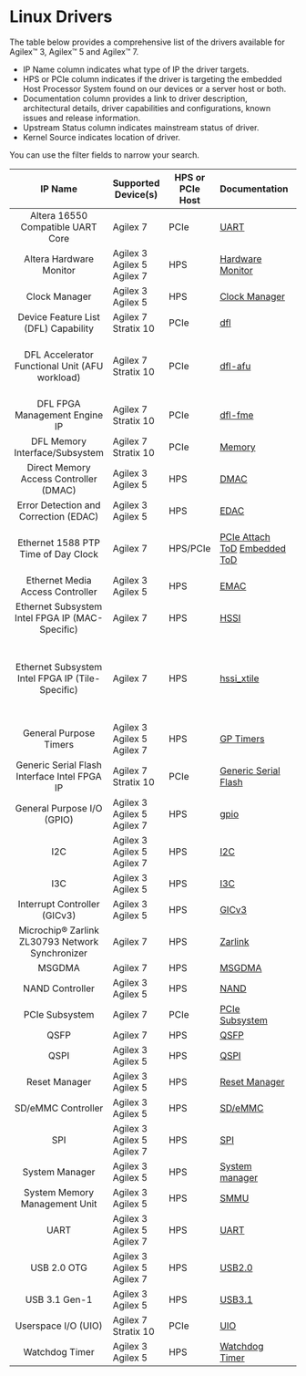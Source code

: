 # Linux Drivers

The table below provides a comprehensive list of the drivers available for Agilex™  3, Agilex™  5 and Agilex™  7.

* IP Name column indicates what type of IP the driver targets.  
* HPS or PCIe column indicates if the driver is targeting the embedded Host Processor System found on our devices or a server host or both.
* Documentation column provides a link to driver description, architectural details, driver capabilities and configurations, known issues and release information.
* Upstream Status column indicates mainstream status of driver.
* Kernel Source indicates location of driver.

You can use the filter fields to narrow your search.

| **IP Name** | Supported Device(s) |  HPS or PCIe Host | Documentation | Upstream Status | Kernel Source|
| :-------:|-----------|-----------------|:---------------|:----------:|---------------------- |
| Altera 16550 Compatible UART Core                |Agilex 7| PCIe             | <a href="https://altera-fpga.github.io/rel-25.1.1/linux-dfl/uart_16550/uart_16550" target="_blank">UART</a> | Yes             | <a href="https://github.com/OFS/linux-dfl/blob/master/drivers/tty/serial/8250/8250_dfl.c" target="_blank">8250_dfl</a> |
| Altera Hardware Monitor                          |Agilex 3<br>Agilex 5<br>Agilex 7| HPS              | <a href="https://altera-fpga.github.io/rel-25.1.1/linux-embedded/drivers/hwmon/hwmon" target="_blank">Hardware Monitor</a> | No              | <a href="https://github.com/altera-fpga/linux-socfpga/tree/socfpga-6.12.19-lts/drivers/hwmon/soc64-hwmon.c" target="_blank">Hwmon driver</a> |
| Clock Manager                                    |Agilex 3<br>Agilex 5| HPS              | <a href="https://altera-fpga.github.io/rel-25.1.1/linux-embedded/drivers/clock_manager/clock_manager" target="_blank">Clock Manager</a> | No              | <a href="https://github.com/altera-fpga/linux-socfpga/tree/socfpga-6.12.19-lts/drivers/clk/socfpga/clk-agilex5.c" target="_blank">clk_agilex5</a> |
| Device Feature List (DFL) Capability             |Agilex 7<br>Stratix 10| PCIe             | <a href="https://altera-fpga.github.io/rel-25.1.1/linux-dfl/dfl/dfl" target="_blank">dfl</a>    | Yes             | <a href="https://github.com/OFS/linux-dfl/blob/master/drivers/fpga/dfl.c" target="_blank">dfl</a> |
| DFL Accelerator Functional Unit (AFU workload)   |Agilex 7<br>Stratix 10| PCIe             | <a href="https://altera-fpga.github.io/rel-25.1.1/linux-dfl/dfl_afu/dfl_afu" target="_blank">dfl-afu</a> | Yes             | <a href="https://git.kernel.org/pub/scm/linux/kernel/git/torvalds/linux.git/tree/drivers/fpga/dfl-afu-dma-region.c?h=master" target="_blank">dfl-afu-dma-region</a> <a href="https://git.kernel.org/pub/scm/linux/kernel/git/torvalds/linux.git/tree/drivers/fpga/dfl-afu-error.c?h=master" target="_blank">dfl-afu-error</a> <a href="https://git.kernel.org/pub/scm/linux/kernel/git/torvalds/linux.git/tree/drivers/fpga/dfl-afu-region.c?h=master" target="_blank">dfl-afu-region</a> <a href="https://git.kernel.org/pub/scm/linux/kernel/git/torvalds/linux.git/tree/drivers/fpga/dfl-afu-main.c?h=master" target="_blank">dfl-afu-main</a> |
| DFL FPGA Management Engine IP                    |Agilex 7<br>Stratix 10| PCIe             | <a href="https://altera-fpga.github.io/rel-25.1.1/linux-dfl/dfl_fme/dfl_fme" target="_blank">dfl-fme</a> | Yes             | <a href="https://git.kernel.org/pub/scm/linux/kernel/git/stable/linux.git/tree/drivers/fpga/fpga-mgr.c" target="_blank">dfl-fme-mgr</a>   <a href="https://git.kernel.org/pub/scm/linux/kernel/git/stable/linux.git/tree/drivers/fpga/dfl-fme-br.c" target="_blank">dfl-fme-br</a> <a href="https://git.kernel.org/pub/scm/linux/kernel/git/stable/linux.git/tree/drivers/fpga/dfl-fme-region.c" target="_blank">dfl-fme-region</a> |
| DFL Memory Interface/Subsystem                   |Agilex 7<br>Stratix 10| PCIe             | <a href="https://altera-fpga.github.io/rel-25.1.1/linux-dfl/dfl_emif/dfl_emif" target="_blank">Memory</a> | Yes             | <a href="https://git.kernel.org/pub/scm/linux/kernel/git/torvalds/linux.git/tree/drivers/memory/dfl-emif.c?h=master" target="_blank">dfl-emif</a> |
| Direct Memory Access Controller (DMAC)           |Agilex 3<br>Agilex 5| HPS              | <a href="hhttps://altera-fpga.github.io/rel-25.1.1/linux-embedded/drivers/dma/dma" target="_blank">DMAC</a> | Yes             | <a href="https://github.com/altera-fpga/linux-socfpga/tree/socfpga-6.12.19-lts/drivers/dma/dw-axi-dmac/dw-axi-dmac-platform.c" target="_blank">dmac</a> |
| Error Detection and Correction (EDAC)            |Agilex 3<br>Agilex 5| HPS              | <a href="https://altera-fpga.github.io/rel-25.1.1/linux-embedded/drivers/edac/edac" target="_blank">EDAC</a> | Yes             | <a href="https://github.com/altera-fpga/linux-socfpga/tree/socfpga-6.12.19-lts/drivers/edac/altera_edac.c" target="_blank">altera_edac</a> |
| Ethernet 1588 PTP Time of Day Clock              |Agilex 7| HPS/PCIe         | <a href="https://altera-fpga.github.io/rel-25.1.1/linux-dfl/ptp_dfl_tod/ptp_dfl_tod" target="_blank">PCIe Attach ToD</a>   <a href="https://altera-fpga.github.io/rel-25.1.1/linux-embedded/ptp_tod/ptp_emb_tod" target="_blank">Embedded ToD</a> | Yes             | <a href="https://github.com/OFS/linux-dfl/blob/master/drivers/ptp/ptp_dfl_tod.c" target="_blank">ToD PCIe-Attach driver</a>   <a href="https://github.com/altera-fpga/linux-socfpga/blob/socfpga-6.12.19-lts/drivers/net/ethernet/altera/intel_fpga_tod.c" target="_blank">ToD Embedded driver</a> |
| Ethernet Media Access Controller                 |Agilex 3<br>Agilex 5| HPS              | <a href="https://altera-fpga.github.io/rel-25.1.1/linux-embedded/drivers/emac/emac" target="_blank">EMAC</a> | No              | <a href="https://github.com/altera-fpga/linux-socfpga/tree/socfpga-6.12.19-lts/drivers/net/ethernet/stmicro/stmmac/dwxgmac2_core.c" target="_blank">dwxgmac2_core</a> |
| Ethernet Subsystem Intel FPGA IP (MAC-Specific)  |Agilex 7| HPS              | <a href="https://altera-fpga.github.io/rel-25.1.1/linux-embedded/drivers/hssi/hssi" target="_blank">HSSI</a> | No              | <a href="https://github.com/altera-opensource/linux-socfpga/blob/socfpga-5.15.90-lts-ftile-1588ptp/drivers/net/ethernet/altera/intel_fpga_hssiss.c" target="_blank">intel_fpga_hssiss</a> |
| Ethernet Subsystem Intel FPGA IP (Tile-Specific) |Agilex 7| HPS              | <a href="https://altera-fpga.github.io/rel-25.1.1/linux-embedded/drivers/hssi_xtile/hssi_xtile" target="_blank">hssi_xtile</a> | No              | <a href="https://github.com/altera-opensource/linux-socfpga/blob/socfpga-5.15.90-lts-ftile-1588ptp/drivers/net/ethernet/altera/intel_fpga_eth_main.c" target="_blank">eth_main</a>   <a href="https://github.com/altera-opensource/linux-socfpga/blob/socfpga-5.15.90-lts-ftile-1588ptp/drivers/net/ethernet/altera/intel_fpga_etile_fec.c" target="_blank">etile_fec</a>   <a href="https://github.com/altera-opensource/linux-socfpga/blob/socfpga-5.15.90-lts-ftile-1588ptp/drivers/net/ethernet/altera/intel_fpga_etile_driver.c" target="_blank">etile_driver</a>   <a href="https://github.com/altera-opensource/linux-socfpga/blob/socfpga-5.15.90-lts-ftile-1588ptp/drivers/net/ethernet/altera/intel_fpga_hssi_etile_ethtool.c" target="_blank">etile_ethtool</a>   <a href="https://github.com/altera-opensource/linux-socfpga/blob/socfpga-5.15.90-lts-ftile-1588ptp/drivers/net/ethernet/altera/intel_fpga_hssi_ftile_ethtool.c" target="_blank">ftile_ethtool</a>   <a href="https://github.com/altera-opensource/linux-socfpga/blob/socfpga-5.15.90-lts-ftile-1588ptp/drivers/net/ethernet/altera/intel_fpga_hssi_ftile_fec.c" target="_blank">ftile_fec</a>   <a href="https://github.com/altera-opensource/linux-socfpga/blob/socfpga-5.15.90-lts-ftile-1588ptp/drivers/net/ethernet/altera/intel_fpga_ftile_driver.c" target="_blank">ftile_driver</a> |
| General Purpose Timers                           |Agilex 3<br>Agilex 5<br>Agilex 7| HPS              | <a href="https://altera-fpga.github.io/rel-25.1.1/linux-embedded/drivers/apb_timers/apb_timers" target="_blank">GP Timers</a> | Yes             | <a href="https://github.com/altera-fpga/linux-socfpga/tree/socfpga-6.12.19-lts/drivers/clocksource/dw_apb_timer.c" target="_blank">dw_apb_timer</a> |
| Generic Serial Flash Interface Intel FPGA IP     |Agilex 7<br>Stratix 10| PCIe             | <a href="https://altera-fpga.github.io/rel-25.1.1/linux-dfl/spi_altera_dfl/spi_altera_dfl" target="_blank">Generic Serial Flash</a> | Yes             | <a href="https://git.kernel.org/pub/scm/linux/kernel/git/torvalds/linux.git/tree/drivers/spi/" target="_blank">spi</a> |
| General Purpose I/O (GPIO)                       |Agilex 3<br>Agilex 5<br>Agilex 7| HPS              | <a href="https://altera-fpga.github.io/rel-25.1.1/linux-embedded/drivers/gpio/gpio" target="_blank">gpio</a> | Yes             | <a href="https://github.com/altera-fpga/linux-socfpga/tree/socfpga-6.12.19-lts/drivers/gpio/gpio-dwapb.c?h=master" target="_blank">gpio-dwapb</a> |
| I2C                                              |Agilex 3<br>Agilex 5<br>Agilex 7| HPS              | <a href="https://altera-fpga.github.io/rel-25.1.1/linux-embedded/drivers/i2c/i2c" target="_blank">I2C</a> | Yes             | <a href="https://github.com/altera-fpga/linux-socfpga/tree/socfpga-6.12.19-lts/drivers/drivers/i2c/busses/i2c-designware-platdrv.c" target="_blank">I2c driver</a> |
| I3C                                              |Agilex 3<br>Agilex 5| HPS              | <a href="https://altera-fpga.github.io/rel-25.1.1/linux-embedded/drivers/i3c/i3c" target="_blank">I3C</a> | Yes             | <a href="https://git.kernel.org/pub/scm/linux/kernel/git/torvalds/linux.git/tree/drivers/i3c/master/dw-i3c-master.c" target="_blank">I3c driver</a> |
| Interrupt Controller (GICv3)                     |Agilex 3<br>Agilex 5| HPS              | <a href="https://altera-fpga.github.io/rel-25.1.1/linux-embedded/drivers/interrupt_controller_GICv3/irq_gic_v3" target="_blank">GICv3</a> | Yes             | <a href="https://github.com/altera-fpga/linux-socfpga/tree/socfpga-6.12.19-lts/drivers/irqchip/irq-gic-v3.c" target="_blank">GICv3 driver</a> |
| Microchip® Zarlink ZL30793 Network Synchronizer  |Agilex 7| HPS              | <a href="https://altera-fpga.github.io/rel-25.1.1/linux-embedded/zarlink_clock_synchronizer/zarlink_clock_synchronizer" target="_blank">Zarlink</a> | No              | <a href="https://github.com/altera-opensource/linux-socfpga/tree/socfpga-5.15.90-lts-ftile-1588ptp/drivers/net/ethernet/altera" target="_blank">Zarlink driver</a> |
| MSGDMA                                           |Agilex 7| HPS              | <a href="https://altera-fpga.github.io/rel-25.1.1/linux-embedded/drivers/msgdma/msgdma" target="_blank">MSGDMA</a> | No              | <a href="https://github.com/altera-fpga/linux-socfpga/tree/socfpga-6.12.19-lts/drivers/dma/altera-msgdma.c" target="_blank">MSGDMA driver</a> |
| NAND Controller                                  |Agilex 3<br>Agilex 5| HPS              | <a href="https://altera-fpga.github.io/rel-25.1.1/linux-embedded/drivers/nand/nand" target="_blank">NAND</a> | Yes             | <a href="https://github.com/altera-fpga/linux-socfpga/tree/socfpga-6.12.19-lts/drivers/mtd/nand/raw/cadence-nand-controller.c" target="_blank">cadence-nand-controller</a> |
| PCIe Subsystem                                   |Agilex 7| PCIe             | <a href="https://altera-fpga.github.io/rel-25.1.1/linux-dfl/dfl_pci/dfl_pci" target="_blank">PCIe Subsystem</a> | Yes             | <a href="https://git.kernel.org/pub/scm/linux/kernel/git/torvalds/linux.git/tree/drivers/fpga/dfl-pci.c?h=master" target="_blank">dfl-pcie</a> |
| QSFP                                             |Agilex 7| HPS              | <a href="https://altera-fpga.github.io/rel-25.1.1/linux-embedded/drivers/qsfp/qsfp" target="_blank">QSFP</a> | No              | <a href="https://github.com/altera-fpga/linux-socfpga/blob/socfpga-5.15.90-lts-ftile-1588ptp/drivers/net/phy/qsfp.c" target="_blank">qsfp</a> |
| QSPI                                             |Agilex 3<br>Agilex 5| HPS              | <a href="https://altera-fpga.github.io/rel-25.1.1/linux-embedded/drivers/qspi/qspi" target="_blank">QSPI</a> | No              | <a href="https://github.com/altera-fpga/linux-socfpga/tree/socfpga-6.12.19-lts/drivers/spi/spi-cadence-quadspi.c" target="_blank">spi-cadence-quadspi</a> |
| Reset Manager                                    |Agilex 3<br>Agilex 5| HPS              | <a href="https://altera-fpga.github.io/rel-25.1.1/linux-embedded/drivers/reset_manager/reset_manager" target="_blank">Reset Manager</a> | No              | <a href="https://github.com/altera-fpga/linux-socfpga/blob/socfpga-6.12.19-lts/drivers/reset/reset-simple.c" target="_blank">Reset Manager driver</a> |
| SD/eMMC Controller                               |Agilex 3<br>Agilex 5| HPS              | <a href="https://altera-fpga.github.io/rel-25.1.1/linux-embedded/drivers/sd-emmc/sd-emmc" target="_blank">SD/eMMC</a> | Yes             | <a href="https://github.com/altera-fpga/linux-socfpga/blob/socfpga-6.12.19-lts/drivers/mmc/host/sdhci-cadence.c" target="_blank">SD/eMMC driver</a> |
| SPI                                              |Agilex 3<br>Agilex 5<br>Agilex 7| HPS              | <a href="https://altera-fpga.github.io/rel-25.1.1/linux-embedded/drivers/spi/spi" target="_blank">SPI</a> | Yes             | <a href="https://github.com/altera-fpga/linux-socfpga/blob/socfpga-6.12.19-lts/drivers/spi/spi-dw-mmio.c" target="_blank">SPI driver</a> |
| System Manager                                   |Agilex 3<br>Agilex 5| HPS              | <a href="https://altera-fpga.github.io/rel-25.1.1/linux-embedded/drivers/system_manager/system_manager" target="_blank">System manager</a> | Yes             | <a href="https://github.com/altera-fpga/linux-socfpga/blob/socfpga-6.12.19-lts/drivers/mfd/altera-sysmgr.c" target="_blank">sysmgr</a> |
| System Memory Management Unit                    |Agilex 3<br>Agilex 5| HPS              | <a href="https://altera-fpga.github.io/rel-25.1.1/linux-embedded/drivers/smmu/smmu" target="_blank">SMMU</a> | Yes             | <a href="https://github.com/altera-fpga/linux-socfpga/blob/socfpga-6.12.19-lts/drivers/iommu/arm/arm-smmu-v3" target="_blank">SMMU driver</a> |
| UART                                             |Agilex 3<br>Agilex 5<br>Agilex 7| HPS              | <a href="https://altera-fpga.github.io/rel-25.1.1/linux-embedded/drivers/uart/uart" target="_blank">UART</a> | Yes             | <a href="https://github.com/altera-fpga/linux-socfpga/blob/socfpga-6.12.19-lts/drivers/tty/serial/8250/8250_dw.c" target="_blank">UART driver</a> |
| USB 2.0 OTG                                      |Agilex 3<br>Agilex 5<br>Agilex 7| HPS              | <a href="https://altera-fpga.github.io/rel-25.1.1/linux-embedded/drivers/usb2_0_otg/usb_2_0_otg" target="_blank">USB2.0</a> | Yes             | <a href="https://github.com/altera-fpga/linux-socfpga/blob/socfpga-6.12.19-lts/drivers/usb/dwc2" target="_blank">USB 2.0 driver</a> |
| USB 3.1 Gen-1                                      |Agilex 3<br>Agilex 5| HPS              | <a href="https://altera-fpga.github.io/rel-25.1.1/linux-embedded/drivers/usb3_1/usb3_1" target="_blank">USB3.1</a> | Yes             | <a href="https://github.com/altera-fpga/linux-socfpga/blob/socfpga-6.12.19-lts/drivers/usb/dwc3" target="_blank">USB 3.1 Gen-1 driver</a> |
| Userspace I/O (UIO)                              |Agilex 7<br>Stratix 10| PCIe             | <a href="https://altera-fpga.github.io/rel-25.1.1/linux-dfl/uio_dfl/uio_dfl" target="_blank">UIO</a> | Yes             | <a href="https://git.kernel.org/pub/scm/linux/kernel/git/torvalds/linux.git/tree/drivers/uio/uio_dfl.c" target="_blank">UIO driver</a> |
| Watchdog Timer                                   |Agilex 3<br>Agilex 5| HPS              | <a href="https://altera-fpga.github.io/rel-25.1.1/linux-embedded/drivers/watchdog_timers/watchdog_timers" target="_blank">Watchdog Timer</a> | Yes             | <a href="https://github.com/altera-fpga/linux-socfpga/blob/socfpga-6.12.19-lts/drivers/watchdog/dw_wdt.c" target="_blank">dw_wdt</a> |

